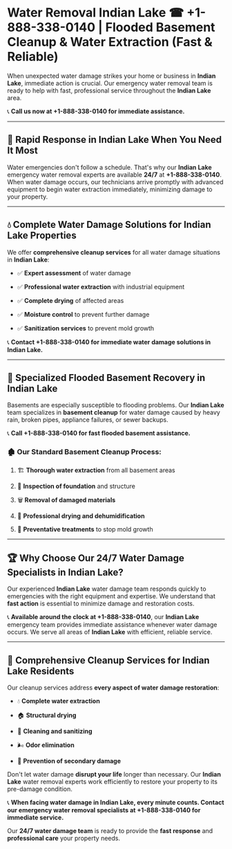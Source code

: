 # Water Removal Indian Lake ☎ +1-888-338-0140 | Flooded Basement Cleanup & Water Extraction (Fast & Reliable)

When unexpected water damage strikes your home or business in **Indian Lake**, immediate action is crucial. Our emergency water removal team is ready to help with fast, professional service throughout the **Indian Lake** area. 

📞 **Call us now at +1-888-338-0140 for immediate assistance.**
---
## 🚀 Rapid Response in Indian Lake When You Need It Most
Water emergencies don't follow a schedule. That's why our **Indian Lake** emergency water removal experts are available **24/7** at **+1-888-338-0140**. When water damage occurs, our technicians arrive promptly with advanced equipment to begin water extraction immediately, minimizing damage to your property.
---
## 💧 Complete Water Damage Solutions for Indian Lake Properties
We offer **comprehensive cleanup services** for all water damage situations in **Indian Lake**:
- ✅ **Expert assessment** of water damage  
- ✅ **Professional water extraction** with industrial equipment  
- ✅ **Complete drying** of affected areas  
- ✅ **Moisture control** to prevent further damage  
- ✅ **Sanitization services** to prevent mold growth  
📞 **Contact +1-888-338-0140 for immediate water damage solutions in Indian Lake.**
---
## 🌊 Specialized Flooded Basement Recovery in Indian Lake
Basements are especially susceptible to flooding problems. Our **Indian Lake** team specializes in **basement cleanup** for water damage caused by heavy rain, broken pipes, appliance failures, or sewer backups. 
📞 **Call +1-888-338-0140 for fast flooded basement assistance.**
### 🏚️ Our Standard Basement Cleanup Process:
1. 🏗️ **Thorough water extraction** from all basement areas  
2. 🔎 **Inspection of foundation** and structure  
3. 🗑️ **Removal of damaged materials**  
4. 💨 **Professional drying and dehumidification**  
5. 🚫 **Preventative treatments** to stop mold growth  
---
## 🏆 Why Choose Our 24/7 Water Damage Specialists in Indian Lake?
Our experienced **Indian Lake** water damage team responds quickly to emergencies with the right equipment and expertise. We understand that **fast action** is essential to minimize damage and restoration costs.
📞 **Available around the clock at +1-888-338-0140**, our **Indian Lake** emergency team provides immediate assistance whenever water damage occurs. We serve all areas of **Indian Lake** with efficient, reliable service.
---
## 🧹 Comprehensive Cleanup Services for Indian Lake Residents
Our cleanup services address **every aspect of water damage restoration**:
- 💧 **Complete water extraction**  
- 🏠 **Structural drying**  
- 🧼 **Cleaning and sanitizing**  
- 🌬️ **Odor elimination**  
- 🚫 **Prevention of secondary damage**  
Don't let water damage **disrupt your life** longer than necessary. Our **Indian Lake** water removal experts work efficiently to restore your property to its pre-damage condition.
📞 **When facing water damage in Indian Lake, every minute counts. Contact our emergency water removal specialists at +1-888-338-0140 for immediate service.**
Our **24/7 water damage team** is ready to provide the **fast response** and **professional care** your property needs.
